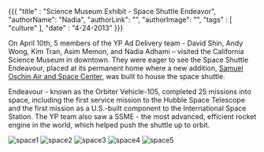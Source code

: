 {{{
  "title" : "Science Museum Exhibit - Space Shuttle Endeavor",
  "authorName": "Nadia",
  "authorLink": "",
  "authorImage": "",
  "tags" : [ "culture" ],
  "date" : "4-24-2013"
}}}

On April 10th, 5 members of the YP Ad Delivery team  - David Shin, Andy Wong, Kim Tran, Asim Memon, and Nadia Adhami – visited the California Science Museum in downtown.
They were eager to see the Space Shuttle Endeavour, placed at its permanent home where a new addition, [Samuel Oschin Air and Space Center](http://www.californiasciencecenter.org/GenInfo/Membership/Campaign/Campaign.php), was built to house the space shuttle.   

Endeavour - known as the Orbiter Vehicle-105, completed 25 missions into space, including the first service mission to the Hubble Space Telescope and the first mission as a U.S.-built component to the International Space Station. The YP team also saw a SSME - the most advanced, efficient rocket engine in the world, which helped push the shuttle up to orbit.

![space1](http://farm9.staticflickr.com/8379/8640619513_a68f7b2795_z.jpg)
![space2](http://farm9.staticflickr.com/8100/8640621291_72d8d72d7a_z.jpg)
![space3](http://farm9.staticflickr.com/8247/8640621779_6ee65776d0_z.jpg)
![space4](http://farm9.staticflickr.com/8381/8640621493_91b2dfc34b_z.jpg)
![space5](http://farm9.staticflickr.com/8522/8640622673_39d1e957f6_z.jpg)

